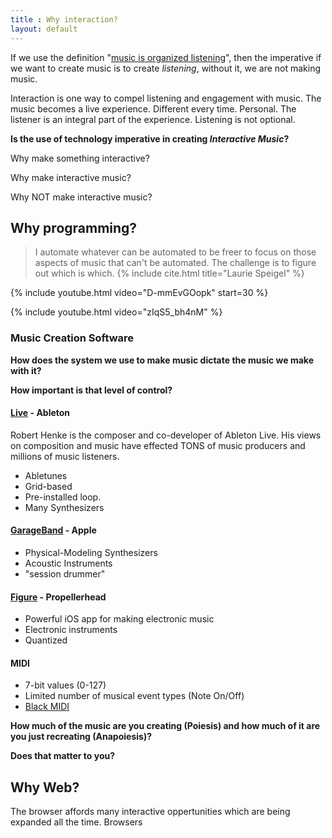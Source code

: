 ```yaml
---
title : Why interaction?
layout: default
---
```


If we use the definition "[music is organized listening]({{site.baseurl}}/module/what_is_music)", then the imperative if we want to create music is to create _listening_, without it, we are not making music. 

Interaction is one way to compel listening and engagement with music. The music becomes a live experience. Different every time. Personal. The listener is an integral part of the experience. Listening is not optional.

**Is the use of technology imperative in creating _Interactive Music_?**

Why make something interactive?

Why make interactive music?

Why NOT make interactive music?

## Why programming?

> I automate whatever can be automated to be freer to focus on those aspects of music that can't be automated. The challenge is to figure out which is which.
{% include cite.html title="Laurie Speigel" %}

{% include youtube.html video="D-mmEvGOopk" start=30 %}

{% include youtube.html video="zIqS5_bh4nM" %}


### Music Creation Software

**How does the system we use to make music dictate the music we make with it?**

**How important is that level of control?**

#### [Live](https://www.ableton.com/en/live/) - Ableton

Robert Henke is the composer and co-developer of Ableton Live. His views on composition and music have effected TONS of music producers and millions of music listeners. 

* Abletunes 
* Grid-based
* Pre-installed loop.
* Many Synthesizers

#### [GarageBand](https://www.apple.com/mac/garageband/) - Apple

* Physical-Modeling Synthesizers
* Acoustic Instruments
* "session drummer"

#### [Figure](https://www.youtube.com/watch?v=gLLjRH6GJec) - Propellerhead

* Powerful iOS app for making electronic music
* Electronic instruments
* Quantized

#### MIDI

* 7-bit values (0-127)
* Limited number of musical event types (Note On/Off)
* [Black MIDI](https://www.youtube.com/watch?v=OZg6IjSmSPU)

**How much of the music are you creating (Poiesis) and how much of it are you just recreating (Anapoiesis)?**

**Does that matter to you?**

## Why Web?

The browser affords many interactive oppertunities which are being expanded all the time. Browsers

